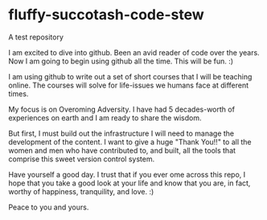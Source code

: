 # fluffy-succotash-code-stew
A test repository

I am excited to dive into github. Been an avid reader of code over the years. Now I am going to begin using github all the time. This will be fun. :)

I am using github to write out a set of short courses that I will be teaching online. The courses will solve for life-issues we humans face at different times.

My focus is on Overoming Adversity. I have had 5 decades-worth of experiences on earth and I am ready to share the wisdom.

But first, I must build out the infrastructure I will need to manage the development of the content. I want to give a huge "Thank You!!" to all the women and men who have contributed to, and built, all the tools that comprise this sweet version control system.

Have yourself a good day. I trust that if you ever ome across this repo, I hope that you take a good look at your life and know that you are, in fact, worthy of happiness, tranquility, and love. :)

Peace to you and yours.
